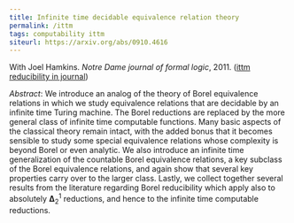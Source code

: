 ```yaml
---
title: Infinite time decidable equivalence relation theory
permalink: /ittm
tags: computability ittm
siteurl: https://arxiv.org/abs/0910.4616
---
```


With Joel Hamkins. *Notre Dame journal of formal logic*, 2011.  ([ittm reducibility in journal](https://dx.doi.org/10.1215/00294527-1306199))<!--more-->

*Abstract*: We introduce an analog of the theory of Borel equivalence relations in which we study equivalence relations that are decidable by an infinite time Turing machine. The Borel reductions are replaced by the more general class of infinite time computable functions.  Many basic aspects of the classical theory remain intact, with the added bonus that it becomes sensible to study some special equivalence relations whose complexity is beyond Borel or even analytic.  We also introduce an infinite time generalization of the countable Borel equivalence relations, a key subclass of the Borel equivalence relations, and again show that several key properties carry over to the larger class.  Lastly, we collect together several results from the literature regarding Borel reducibility which apply also to absolutely $\mathbf{\Delta}^1_2$ reductions, and hence to the infinite time computable reductions.

